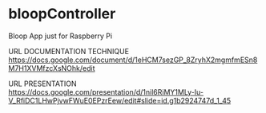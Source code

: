 # bloopController
Bloop App just for Raspberry Pi

URL DOCUMENTATION TECHNIQUE https://docs.google.com/document/d/1eHCM7sezGP_8ZryhX2mgmfmESn8M7H1XVMfzcXsNOhk/edit

URL PRESENTATION https://docs.google.com/presentation/d/1nil6RiMY1MLy-Iu-V_RfiDC1LHwPjvwFWuE0EPzrEew/edit#slide=id.g1b2924747d_1_45

